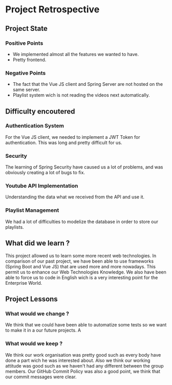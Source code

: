 # Project Retrospective

## Project State
### Positive Points
- We implemented almost all the features we wanted to have.
- Pretty frontend.

### Negative Points
- The fact that the Vue JS client and Spring Server are not hosted on the same server.
- Playlist system wich is not reading the videos next automatically.

## Difficulty encoutered
### Authentication System
For the Vue JS client, we needed to implement a JWT Token for authentication. This was long and pretty difficult for us.

### Security
The learning of Spring Security have caused us a lot of problems, and was obviously creating a lot of bugs to fix.

### Youtube API Implementation
Understanding the data what we received from the API and use it.

### Playlist Management
We had a lot of difficulties to modelize the database in order to store our playlists. 

## What did we learn ?
This project allowed us to learn some more recent web technologies. In comparison of our past project, we have been able to use frameworks (Spring Boot and Vue JS) that are used more and more nowadays. This permit us to enhance our Web Technologies Knowledge. We also have been able to force us to code in English wich is a very interesting point for the Enterprise World.

## Project Lessons
### What would we change ?
We think that we could have been able to automatize some tests so we want to make it in a our future projects. A


### What would we keep ?
We think our work organisation was pretty good such as every body have done a part wich he was interested about.
Also we think our working attitude was good such as we haven't had any different between the group members. 
Our GitHub Commit Policy was also a good point, we think that our commit messages were clear.